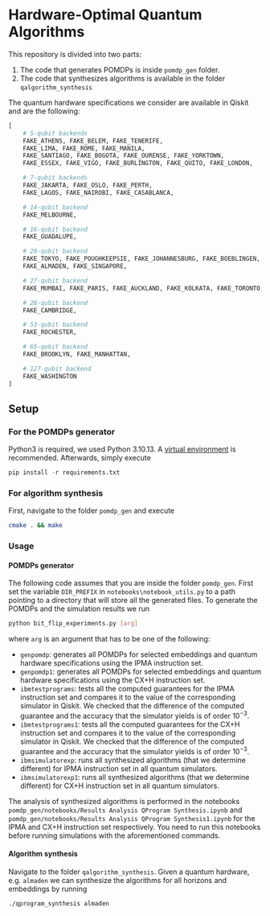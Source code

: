 # Hardware-Optimal Quantum Algorithms
This repository is divided into two parts:
1. The code that generates POMDPs is inside `pomdp_gen` folder.
2. The code that synthesizes algorithms is available in the folder `qalgorithm_synthesis`

The quantum hardware specifications we consider are available in Qiskit and are the following:
```python
[
    # 5-qubit backends
    FAKE_ATHENS, FAKE_BELEM, FAKE_TENERIFE,
    FAKE_LIMA, FAKE_ROME, FAKE_MANILA, 
    FAKE_SANTIAGO, FAKE_BOGOTA, FAKE_OURENSE, FAKE_YORKTOWN,
    FAKE_ESSEX, FAKE_VIGO, FAKE_BURLINGTON, FAKE_QUITO, FAKE_LONDON,

    # 7-qubit backends
    FAKE_JAKARTA, FAKE_OSLO, FAKE_PERTH, 
    FAKE_LAGOS, FAKE_NAIROBI, FAKE_CASABLANCA,

    # 14-qubit backend
    FAKE_MELBOURNE,

    # 16-qubit backend
    FAKE_GUADALUPE,

    # 20-qubit backend
    FAKE_TOKYO, FAKE_POUGHKEEPSIE, FAKE_JOHANNESBURG, FAKE_BOEBLINGEN,
    FAKE_ALMADEN, FAKE_SINGAPORE,

    # 27-qubit backend
    FAKE_MUMBAI, FAKE_PARIS, FAKE_AUCKLAND, FAKE_KOLKATA, FAKE_TORONTO, FAKE_MONTREAL, FAKE_SYDNEY, FAKE_CAIRO, FAKE_HANOI, FAKE_GENEVA,

    # 28-qubit backend
    FAKE_CAMBRIDGE,

    # 53-qubit backend
    FAKE_ROCHESTER,

    # 65-qubit backend
    FAKE_BROOKLYN, FAKE_MANHATTAN,

    # 127-qubit backend
    FAKE_WASHINGTON
]
```
## Setup
### For the POMDPs generator
Python3 is required, we used Python 3.10.13. A [virtual environment](https://docs.python.org/3/library/venv.html) is recommended. Afterwards, simply execute
```python
pip install -r requirements.txt
```
### For algorithm synthesis
First, navigate to the folder `pomdp_gen` and execute
```sh
cmake . && make
```

### Usage
#### POMDPs generator
The following code assumes that you are inside the folder `pomdp_gen`. First set the variable `DIR_PREFIX` in `notebooks\notebook_utils.py` to a path pointing to a directory that will store all the generated files. To generate the POMDPs and the simulation results we run
```sh
python bit_flip_experiments.py [arg]
```
where `arg` is an argument that has to be one of the following:

- `genpomdp`: generates all POMDPs for selected embeddings and quantum hardware specifications using the IPMA instruction set.
- `genpomdp1`: generates all POMDPs for selected embeddings and quantum hardware specifications using the CX+H instruction set.
- `ibmtestprograms`: tests all the computed guarantees for the IPMA instruction set and compares it to the value of the corresponding simulator in Qiskit. We checked that the difference of the computed guarantee and the accuracy that the simulator yields is of order $10^{-3}$.
- `ibmtestprograms1`: tests all the computed guarantees for the CX+H instruction set and compares it to the value of the corresponding simulator in Qiskit. We checked that the difference of the computed guarantee and the accuracy that the simulator yields is of order $10^{-3}$.
- `ibmsimulatorexp`: runs all synthesized algorithms (that we determine different) for IPMA instruction set in all quantum simulators.
- `ibmsimulatorexp1`: runs all synthesized algorithms (that we determine different) for CX+H instruction set in all quantum simulators.

The analysis of synthesized algorithms is performed in the notebooks `pomdp_gen/notebooks/Results Analysis QProgram Synthesis.ipynb` and `pomdp_gen/notebooks/Results Analysis QProgram Synthesis1.ipynb` for the IPMA and CX+H instruction set respectively. You need to run this notebooks before running simulations with the aforementioned commands.

#### Algorithm synthesis
Navigate to the folder `qalgorithm_synthesis`. Given a quantum hardware, e.g. `almaden` we can synthesize the algorithms for all horizons and embeddings by running
```sh
./qprogram_synthesis almaden
```
